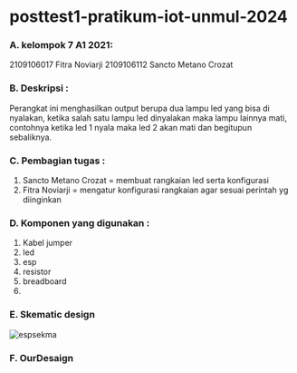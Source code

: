 # posttest1-pratikum-iot-unmul-2024
### A. kelompok 7 A1 2021:
 2109106017 Fitra Noviarji
 2109106112 Sancto Metano Crozat

### B. Deskripsi :
Perangkat ini menghasilkan output berupa dua lampu led yang bisa di nyalakan, ketika salah satu lampu led dinyalakan maka lampu lainnya mati, contohnya ketika led 1 nyala maka led 2 akan mati dan begitupun sebaliknya.

### C. Pembagian tugas :
 1. Sancto Metano Crozat = membuat rangkaian led serta konfigurasi
 2. Fitra Noviarji = mengatur konfigurasi rangkaian agar sesuai perintah yg diinginkan

### D. Komponen yang digunakan :
 1. Kabel jumper
 2. led
 3. esp
 4. resistor
 5. breadboard
 6. 
### E. Skematic design
![espsekma](https://github.com/FitraNoviarji/posttest1-pratikum-iot-unmul-2024/assets/113648587/1b0188d3-0d4f-4f73-a104-dd90dfb4518a)

### F. OurDesaign

